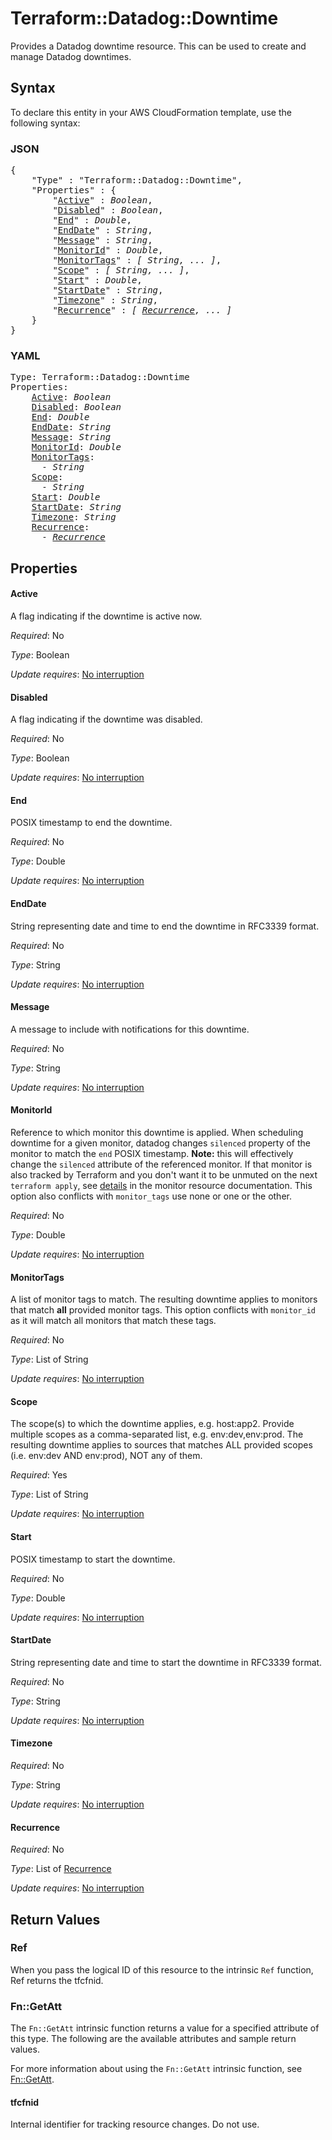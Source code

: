 # Terraform::Datadog::Downtime

Provides a Datadog downtime resource. This can be used to create and manage Datadog downtimes.

## Syntax

To declare this entity in your AWS CloudFormation template, use the following syntax:

### JSON

<pre>
{
    "Type" : "Terraform::Datadog::Downtime",
    "Properties" : {
        "<a href="#active" title="Active">Active</a>" : <i>Boolean</i>,
        "<a href="#disabled" title="Disabled">Disabled</a>" : <i>Boolean</i>,
        "<a href="#end" title="End">End</a>" : <i>Double</i>,
        "<a href="#enddate" title="EndDate">EndDate</a>" : <i>String</i>,
        "<a href="#message" title="Message">Message</a>" : <i>String</i>,
        "<a href="#monitorid" title="MonitorId">MonitorId</a>" : <i>Double</i>,
        "<a href="#monitortags" title="MonitorTags">MonitorTags</a>" : <i>[ String, ... ]</i>,
        "<a href="#scope" title="Scope">Scope</a>" : <i>[ String, ... ]</i>,
        "<a href="#start" title="Start">Start</a>" : <i>Double</i>,
        "<a href="#startdate" title="StartDate">StartDate</a>" : <i>String</i>,
        "<a href="#timezone" title="Timezone">Timezone</a>" : <i>String</i>,
        "<a href="#recurrence" title="Recurrence">Recurrence</a>" : <i>[ <a href="recurrence.md">Recurrence</a>, ... ]</i>
    }
}
</pre>

### YAML

<pre>
Type: Terraform::Datadog::Downtime
Properties:
    <a href="#active" title="Active">Active</a>: <i>Boolean</i>
    <a href="#disabled" title="Disabled">Disabled</a>: <i>Boolean</i>
    <a href="#end" title="End">End</a>: <i>Double</i>
    <a href="#enddate" title="EndDate">EndDate</a>: <i>String</i>
    <a href="#message" title="Message">Message</a>: <i>String</i>
    <a href="#monitorid" title="MonitorId">MonitorId</a>: <i>Double</i>
    <a href="#monitortags" title="MonitorTags">MonitorTags</a>: <i>
      - String</i>
    <a href="#scope" title="Scope">Scope</a>: <i>
      - String</i>
    <a href="#start" title="Start">Start</a>: <i>Double</i>
    <a href="#startdate" title="StartDate">StartDate</a>: <i>String</i>
    <a href="#timezone" title="Timezone">Timezone</a>: <i>String</i>
    <a href="#recurrence" title="Recurrence">Recurrence</a>: <i>
      - <a href="recurrence.md">Recurrence</a></i>
</pre>

## Properties

#### Active

A flag indicating if the downtime is active now.

_Required_: No

_Type_: Boolean

_Update requires_: [No interruption](https://docs.aws.amazon.com/AWSCloudFormation/latest/UserGuide/using-cfn-updating-stacks-update-behaviors.html#update-no-interrupt)

#### Disabled

A flag indicating if the downtime was disabled.

_Required_: No

_Type_: Boolean

_Update requires_: [No interruption](https://docs.aws.amazon.com/AWSCloudFormation/latest/UserGuide/using-cfn-updating-stacks-update-behaviors.html#update-no-interrupt)

#### End

POSIX timestamp to end the downtime.

_Required_: No

_Type_: Double

_Update requires_: [No interruption](https://docs.aws.amazon.com/AWSCloudFormation/latest/UserGuide/using-cfn-updating-stacks-update-behaviors.html#update-no-interrupt)

#### EndDate

String representing date and time to end the downtime in RFC3339 format.

_Required_: No

_Type_: String

_Update requires_: [No interruption](https://docs.aws.amazon.com/AWSCloudFormation/latest/UserGuide/using-cfn-updating-stacks-update-behaviors.html#update-no-interrupt)

#### Message

A message to include with notifications for this downtime.

_Required_: No

_Type_: String

_Update requires_: [No interruption](https://docs.aws.amazon.com/AWSCloudFormation/latest/UserGuide/using-cfn-updating-stacks-update-behaviors.html#update-no-interrupt)

#### MonitorId

Reference to which monitor this downtime is applied. When scheduling downtime for a given monitor, datadog changes `silenced` property of the monitor to match the `end` POSIX timestamp. **Note:** this will effectively change the `silenced` attribute of the referenced monitor. If that monitor is also tracked by Terraform and you don't want it to be unmuted on the next `terraform apply`, see [details](/docs/providers/datadog/r/monitor.html#silencing-by-hand-and-by-downtimes) in the monitor resource documentation. This option also conflicts with `monitor_tags` use none or one or the other.

_Required_: No

_Type_: Double

_Update requires_: [No interruption](https://docs.aws.amazon.com/AWSCloudFormation/latest/UserGuide/using-cfn-updating-stacks-update-behaviors.html#update-no-interrupt)

#### MonitorTags

A list of monitor tags to match. The resulting downtime applies to monitors that match **all** provided monitor tags. This option conflicts with `monitor_id` as it will match all monitors that match these tags.

_Required_: No

_Type_: List of String

_Update requires_: [No interruption](https://docs.aws.amazon.com/AWSCloudFormation/latest/UserGuide/using-cfn-updating-stacks-update-behaviors.html#update-no-interrupt)

#### Scope

The scope(s) to which the downtime applies, e.g. host:app2. Provide multiple scopes as a comma-separated list, e.g. env:dev,env:prod. The resulting downtime applies to sources that matches ALL provided scopes (i.e. env:dev AND env:prod), NOT any of them.

_Required_: Yes

_Type_: List of String

_Update requires_: [No interruption](https://docs.aws.amazon.com/AWSCloudFormation/latest/UserGuide/using-cfn-updating-stacks-update-behaviors.html#update-no-interrupt)

#### Start

POSIX timestamp to start the downtime.

_Required_: No

_Type_: Double

_Update requires_: [No interruption](https://docs.aws.amazon.com/AWSCloudFormation/latest/UserGuide/using-cfn-updating-stacks-update-behaviors.html#update-no-interrupt)

#### StartDate

String representing date and time to start the downtime in RFC3339 format.

_Required_: No

_Type_: String

_Update requires_: [No interruption](https://docs.aws.amazon.com/AWSCloudFormation/latest/UserGuide/using-cfn-updating-stacks-update-behaviors.html#update-no-interrupt)

#### Timezone

_Required_: No

_Type_: String

_Update requires_: [No interruption](https://docs.aws.amazon.com/AWSCloudFormation/latest/UserGuide/using-cfn-updating-stacks-update-behaviors.html#update-no-interrupt)

#### Recurrence

_Required_: No

_Type_: List of <a href="recurrence.md">Recurrence</a>

_Update requires_: [No interruption](https://docs.aws.amazon.com/AWSCloudFormation/latest/UserGuide/using-cfn-updating-stacks-update-behaviors.html#update-no-interrupt)

## Return Values

### Ref

When you pass the logical ID of this resource to the intrinsic `Ref` function, Ref returns the tfcfnid.

### Fn::GetAtt

The `Fn::GetAtt` intrinsic function returns a value for a specified attribute of this type. The following are the available attributes and sample return values.

For more information about using the `Fn::GetAtt` intrinsic function, see [Fn::GetAtt](https://docs.aws.amazon.com/AWSCloudFormation/latest/UserGuide/intrinsic-function-reference-getatt.html).

#### tfcfnid

Internal identifier for tracking resource changes. Do not use.

